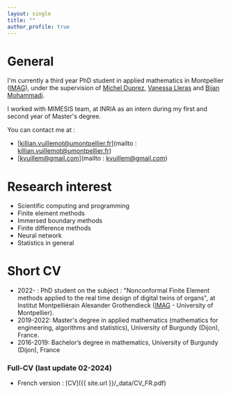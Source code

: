 ```yaml
---
layout: single
title: ""
author_profile: true
---
```


# General

I'm currently a third year PhD student in applied mathematics in Montpellier ([IMAG](https://imag.umontpellier.fr/)), under the supervision of [Michel Duprez](https://michelduprez.fr/), [Vanessa Lleras](https://vanessalleras.wixsite.com/lleras) and [Bijan Mohammadi](https://www.iufrance.fr/les-membres-de-liuf/membre/156-bijan-mohammadi.html). 

I worked with MIMESIS team, at INRIA as an intern during my first and second year of Master's degree.

You can contact me at : 
* [killian.vuillemot@umontpellier.fr](mailto : killian.vuillemot@umontpellier.fr)
* [kvuillem@gmail.com](mailto : kvuillem@gmail.com)

# Research interest

* Scientific computing and programming
* Finite element methods
* Immersed boundary methods
* Finite difference methods
* Neural network
* Statistics in general


# Short CV 

* 2022- : PhD student on the subject : "Nonconformal Finite Element methods applied to the real time design of digital twins of organs", at Institut Montpelliérain Alexander Grothendieck ([IMAG](https://imag.umontpellier.fr/) - University of Montpellier). 
* 2019-2022: Master's degree in applied mathematics (mathematics for engineering, algorithms and statistics), University of Burgundy (Dijon), France.
* 2016-2019: Bachelor’s degree in mathematics, University of Burgundy (Dijon), France

### Full-CV (last update 02-2024)

* French version :  [CV]({{ site.url }}/_data/CV_FR.pdf)
